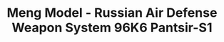 ---
layout: product
title: "Meng Model - Russian Air Defense Weapon System 96K6 Pantsir-S1"
price: "15000" 
desc: "N/A"
img_path: "/assets/img/MM-SS-016.webp"
brand: "N/A"
available: false
special_offer: false
new: false
soon: false
cat: "010000"
subcat: "011000"
subsubcat: "0N/A"
sifra: "MM-SS-016"
popular: false
---